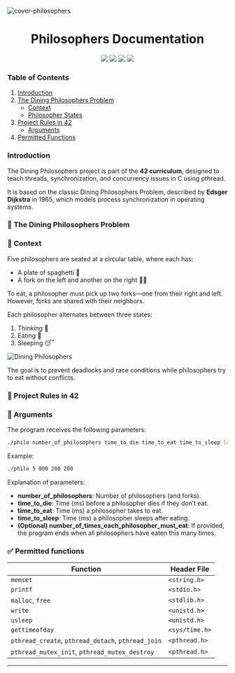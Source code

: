![cover-philosophers](https://github.com/user-attachments/assets/c64e97df-7758-46a5-bc91-f75ede5cedc4)

<div align="center">
<h1>Philosophers Documentation</h1>
<img src="https://img.shields.io/badge/42-%23000000.svg?&style=for-the-badge&logo=42&logoColor=white" /> 
<img src="https://img.shields.io/badge/c-%23A8B9CC.svg?&style=for-the-badge&logo=c&logoColor=black" /> 
<img src="https://img.shields.io/badge/markdown-%23000000.svg?&style=for-the-badge&logo=markdown&logoColor=white" />
<img src="https://img.shields.io/badge/Linux-FCC624?style=for-the-badge&logo=linux&logoColor=black" />
</div>




### Table of Contents

1. [Introduction](#introduction)
2. [The Dining Philosophers Problem](#the-dining-philosophers-problem)
   - [Context](#context)
   - [Philosopher States](#philosopher-states)
3. [Project Rules in 42](#project-rules-in-42)
   - [Arguments](#arguments)
4. [Permitted Functions](#permitted-functions)


### Introduction

The Dining Philosophers project is part of the **42 curriculum**, designed to teach threads, synchronization, and concurrency issues in C using pthread.

It is based on the classic Dining Philosophers Problem, described by **Edsger Dijkstra** in 1965, which models process synchronization in operating systems.


### 📌 The Dining Philosophers Problem

### 🔹 Context

Five philosophers are seated at a circular table, where each has:
- A plate of spaghetti 🍝
- A fork on the left and another on the right 🍴🍴

To eat, a philosopher must pick up two forks—one from their right and left. However, forks are shared with their neighbors.

Each philosopher alternates between three states:
1. Thinking 🤔
2. Eating 🍝
3. Sleeping 😴


![Dining Philosophers](https://github.com/user-attachments/assets/4c4e725b-24d4-4ca6-9d43-d924f7e8fdad)


The goal is to prevent deadlocks and race conditions while philosophers try to eat without conflicts.

### 📌 Project Rules in 42

### 🔹 Arguments

The program receives the following parameters:

```sh
./philo number_of_philosophers time_to_die time_to_eat time_to_sleep [number_of_times_each_philosopher_must_eat]
```

Example:

```sh
./philo 5 800 200 200
```

Explanation of parameters:
- **number_of_philosophers**: Number of philosophers (and forks).
- **time_to_die**: Time (ms) before a philosopher dies if they don’t eat.
- **time_to_eat**: Time (ms) a philosopher takes to eat.
- **time_to_sleep**: Time (ms) a philosopher sleeps after eating.
- **(Optional) number_of_times_each_philosopher_must_eat**: If provided, the program ends when all philosophers have eaten this many times.

### ✅ Permitted functions

| **Function**                           | **Header File**       
|----------------------------------------|------------------------------
| `memset`                               | `<string.h>`                 
| `printf`                               | `<stdio.h>`                  
| `malloc`, `free`                       | `<stdlib.h>`                  
| `write`                                | `<unistd.h>`                 
| `usleep`                               | `<unistd.h>`                 
| `gettimeofday`                         | `<sys/time.h>`               
| `pthread_create`, `pthread_detach`, `pthread_join` | `<pthread.h>` 
| `pthread_mutex_init`, `pthread_mutex_destroy` | `<pthread.h>`

  


---
